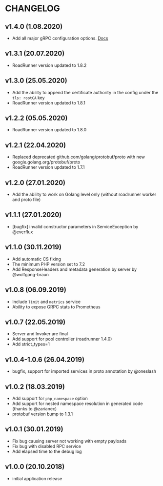 CHANGELOG
=========

v1.4.0 (1.08.2020)
-------------------
- Add all major gRPC configuration options. [Docs](https://github.com/spiral/docs/blob/master/grpc/configuration.md#application-server)

v1.3.1 (20.07.2020)
-------------------
- RoadRunner version updated to 1.8.2

v1.3.0 (25.05.2020)
-------------------
- Add the ability to append the certificate authority in the config under the `tls: rootCA` key
- RoadRunner version updated to 1.8.1

v1.2.2 (05.05.2020)
-------------------
- RoadRunner version updated to 1.8.0

v1.2.1 (22.04.2020)
-------------------
- Replaced deprecated github.com/golang/protobuf/proto with new google.golang.org/protobuf/proto
- RoadRunner version updated to 1.7.1

v1.2.0 (27.01.2020)
-------------------
- Add the ability to work on Golang level only (without roadrunner worker and proto file)

v1.1.1 (27.01.2020)
-------------------
- [bugfix] invalid constructor parameters in ServiceException by @everflux

v1.1.0 (30.11.2019)
-------------------
- Add automatic CS fixing
- The minimum PHP version set to 7.2
- Add ResponseHeaders and metadata generation by server by @wolfgang-braun

v1.0.8 (06.09.2019)
-------------------
- Include `limit` and `metrics` service
- Ability to expose GRPC stats to Prometheus

v1.0.7 (22.05.2019)
-------------------
- Server and Invoker are final
- Add support for pool controller (roadrunner 1.4.0) 
- Add strict_types=1

v1.0.4-1.0.6 (26.04.2019)
-------------------
- bugfix, support for imported services in proto annotation by @oneslash 

v1.0.2 (18.03.2019)
-------------------
- Add support for `php_namespace` option
- Add support for nested namespace resolution in generated code
  (thanks to @zarianec)
- protobuf version bump to 1.3.1

v1.0.1 (30.01.2019)
-------------------
- Fix bug causing server not working with empty payloads
- Fix bug with disabled RPC service
- Add elapsed time to the debug log

v1.0.0 (20.10.2018)
-------------------
- initial application release
